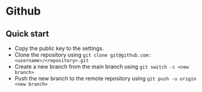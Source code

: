 # Github

## Quick start

- Copy the public key to the settings.
- Clone the repository using `git clone git@github.com:<username>/<repository>.git`
- Create a new branch from the main branch using `git switch -c <new branch>`
- Push the new branch to the remote repository using `git push -u origin <new branch>`

